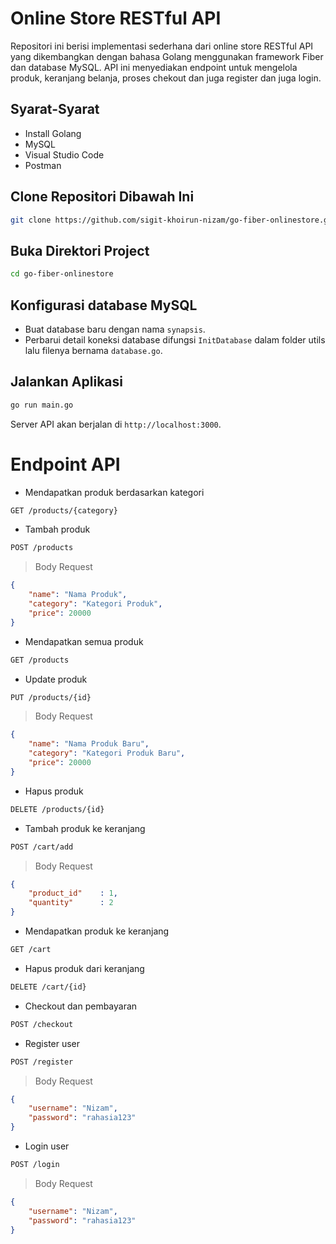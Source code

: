 # Online Store RESTful API

Repositori ini berisi implementasi sederhana dari online store RESTful API yang dikembangkan dengan bahasa Golang menggunakan framework Fiber dan database MySQL. API ini menyediakan endpoint untuk mengelola produk, keranjang belanja, proses chekout dan juga register dan juga login.

## Syarat-Syarat

* Install Golang 
* MySQL
* Visual Studio Code
* Postman

## Clone Repositori Dibawah Ini
```bash
git clone https://github.com/sigit-khoirun-nizam/go-fiber-onlinestore.git
```

## Buka Direktori Project
```bash
cd go-fiber-onlinestore
```

## Konfigurasi database MySQL
* Buat database baru dengan nama `synapsis`.
* Perbarui detail koneksi database difungsi `InitDatabase` dalam folder utils lalu filenya bernama `database.go`.

## Jalankan Aplikasi
```bash
go run main.go
```

Server API akan berjalan di `http://localhost:3000`.

# Endpoint API

* Mendapatkan produk berdasarkan kategori
```bash
GET /products/{category}
```

* Tambah produk 
```bash
POST /products
```

> Body Request
```json
{
	"name": "Nama Produk",
	"category": "Kategori Produk",
	"price": 20000
}
```

* Mendapatkan semua produk
```bash
GET /products
```

* Update produk 
```bash
PUT /products/{id}
```

> Body Request
```json
{
	"name": "Nama Produk Baru",
	"category": "Kategori Produk Baru",
	"price": 20000
}
```

* Hapus produk 
```bash
DELETE /products/{id}
```

* Tambah produk ke keranjang
```bash
POST /cart/add
```

> Body Request
```json
{
    "product_id"    : 1,
    "quantity"      : 2
}
```

* Mendapatkan produk ke keranjang
```bash
GET /cart
```

* Hapus produk dari keranjang
```bash
DELETE /cart/{id}
```

* Checkout dan pembayaran
```bash
POST /checkout
```

* Register user
```bash
POST /register
```

> Body Request
```json
{
    "username": "Nizam",
    "password": "rahasia123"
}
```

* Login user
```bash
POST /login
```

> Body Request
```json
{
    "username": "Nizam",
    "password": "rahasia123"
}

```

